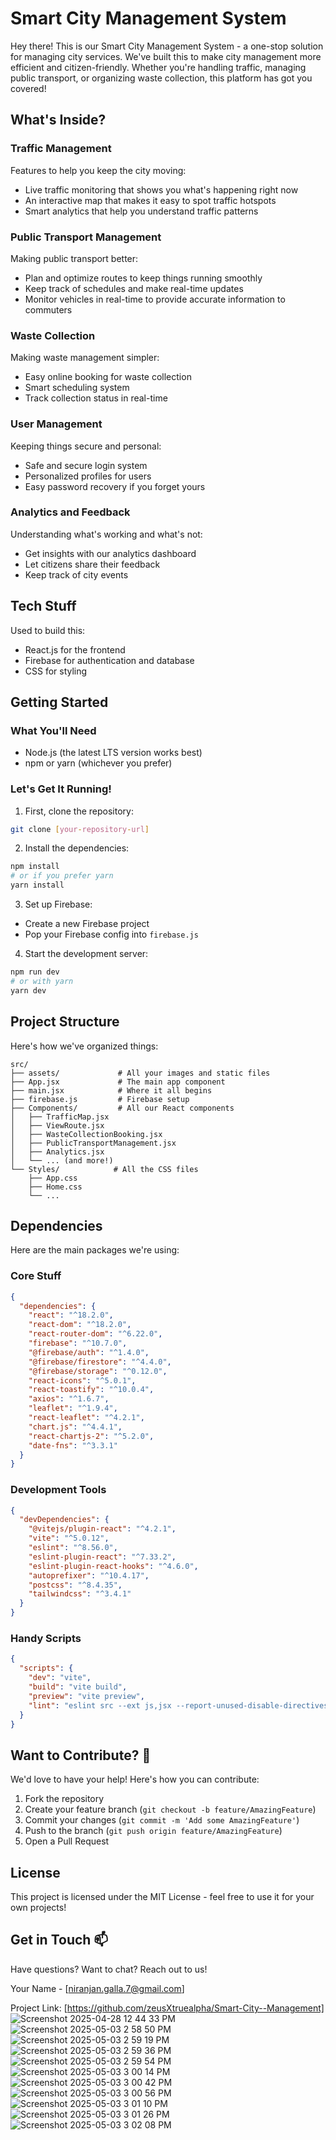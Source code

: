 # Smart City Management System

Hey there! This is our Smart City Management System - a one-stop solution for managing city services. We've built this to make city management more efficient and citizen-friendly. Whether you're handling traffic, managing public transport, or organizing waste collection, this platform has got you covered!

## What's Inside? 

### Traffic Management
Features to help you keep the city moving:
- Live traffic monitoring that shows you what's happening right now
- An interactive map that makes it easy to spot traffic hotspots
- Smart analytics that help you understand traffic patterns

### Public Transport Management
Making public transport better:
- Plan and optimize routes to keep things running smoothly
- Keep track of schedules and make real-time updates
- Monitor vehicles in real-time to provide accurate information to commuters

### Waste Collection
Making waste management simpler:
- Easy online booking for waste collection
- Smart scheduling system
- Track collection status in real-time

### User Management
Keeping things secure and personal:
- Safe and secure login system
- Personalized profiles for users
- Easy password recovery if you forget yours

### Analytics and Feedback
Understanding what's working and what's not:
- Get insights with our analytics dashboard
- Let citizens share their feedback
- Keep track of city events

## Tech Stuff 

Used to build this:
- React.js for the frontend 
- Firebase for authentication and database 
- CSS for styling 

## Getting Started

### What You'll Need
- Node.js (the latest LTS version works best)
- npm or yarn (whichever you prefer)

### Let's Get It Running!

1. First, clone the repository:
```bash
git clone [your-repository-url]
```

2. Install the dependencies:
```bash
npm install
# or if you prefer yarn
yarn install
```

3. Set up Firebase:
- Create a new Firebase project
- Pop your Firebase config into `firebase.js`

4. Start the development server:
```bash
npm run dev
# or with yarn
yarn dev
```

## Project Structure

Here's how we've organized things:
```
src/
├── assets/             # All your images and static files
├── App.jsx             # The main app component
├── main.jsx            # Where it all begins
├── firebase.js         # Firebase setup
├── Components/         # All our React components
│   ├── TrafficMap.jsx
│   ├── ViewRoute.jsx
│   ├── WasteCollectionBooking.jsx
│   ├── PublicTransportManagement.jsx
│   ├── Analytics.jsx
│   └── ... (and more!)
└── Styles/            # All the CSS files
    ├── App.css
    ├── Home.css
    └── ...
```

## Dependencies

Here are the main packages we're using:

### Core Stuff
```json
{
  "dependencies": {
    "react": "^18.2.0",
    "react-dom": "^18.2.0",
    "react-router-dom": "^6.22.0",
    "firebase": "^10.7.0",
    "@firebase/auth": "^1.4.0",
    "@firebase/firestore": "^4.4.0",
    "@firebase/storage": "^0.12.0",
    "react-icons": "^5.0.1",
    "react-toastify": "^10.0.4",
    "axios": "^1.6.7",
    "leaflet": "^1.9.4",
    "react-leaflet": "^4.2.1",
    "chart.js": "^4.4.1",
    "react-chartjs-2": "^5.2.0",
    "date-fns": "^3.3.1"
  }
}
```

### Development Tools
```json
{
  "devDependencies": {
    "@vitejs/plugin-react": "^4.2.1",
    "vite": "^5.0.12",
    "eslint": "^8.56.0",
    "eslint-plugin-react": "^7.33.2",
    "eslint-plugin-react-hooks": "^4.6.0",
    "autoprefixer": "^10.4.17",
    "postcss": "^8.4.35",
    "tailwindcss": "^3.4.1"
  }
}
```

### Handy Scripts
```json
{
  "scripts": {
    "dev": "vite",
    "build": "vite build",
    "preview": "vite preview",
    "lint": "eslint src --ext js,jsx --report-unused-disable-directives --max-warnings 0"
  }
}
```

## Want to Contribute? 🤝

We'd love to have your help! Here's how you can contribute:

1. Fork the repository
2. Create your feature branch (`git checkout -b feature/AmazingFeature`)
3. Commit your changes (`git commit -m 'Add some AmazingFeature'`)
4. Push to the branch (`git push origin feature/AmazingFeature`)
5. Open a Pull Request

## License

This project is licensed under the MIT License - feel free to use it for your own projects!

## Get in Touch 📫

Have questions? Want to chat? Reach out to us!

Your Name - [niranjan.galla.7@gmail.com]

Project Link: [https://github.com/zeusXtruealpha/Smart-City--Management] 
![Screenshot 2025-04-28 12 44 33 PM](https://github.com/user-attachments/assets/e4a5fa4d-7ba7-4fff-8b71-6eedb36543c3)
![Screenshot 2025-05-03 2 58 50 PM](https://github.com/user-attachments/assets/1f16d284-5a75-4644-bf61-9c465a8364dc)
![Screenshot 2025-05-03 2 59 19 PM](https://github.com/user-attachments/assets/c9144c13-2e0c-4f60-94f3-b2e447d08bb0)
![Screenshot 2025-05-03 2 59 36 PM](https://github.com/user-attachments/assets/0f047e6e-ed72-4c99-b3c8-34986ae9f5c0)
![Screenshot 2025-05-03 2 59 54 PM](https://github.com/user-attachments/assets/dc6aed08-4f2a-4bcc-b9c3-6348d532cf0c)
![Screenshot 2025-05-03 3 00 14 PM](https://github.com/user-attachments/assets/fe0e5f94-11a6-4690-88d5-2555e616491f)
![Screenshot 2025-05-03 3 00 42 PM](https://github.com/user-attachments/assets/f5a0141e-8a53-4393-b057-f6b1deb1e7b6)
![Screenshot 2025-05-03 3 00 56 PM](https://github.com/user-attachments/assets/d975ce27-cc4b-4b2a-a56e-87d782205f5d)
![Screenshot 2025-05-03 3 01 10 PM](https://github.com/user-attachments/assets/5b463a1f-c53b-40c0-9276-5ec0fd59ed58)
![Screenshot 2025-05-03 3 01 26 PM](https://github.com/user-attachments/assets/9aa5db61-6252-4a1a-a671-033bd279b840)
![Screenshot 2025-05-03 3 02 08 PM](https://github.com/user-attachments/assets/2d1cefbd-2797-4da2-8f38-de5118261795)
